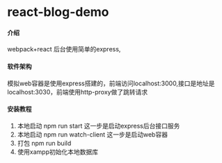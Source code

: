 # react-blog-demo

#### 介绍
webpack+react 后台使用简单的express,

#### 软件架构
模拟web容器是使用express搭建的，前端访问localhost:3000,接口是地址是localhost:3030，前端使用http-proxy做了跳转请求


#### 安装教程

1. 本地启动 npm run start 这一步是启动express后台接口服务
2. 本地启动 npm run watch-client 这一步是启动web容器  
3. 打包 npm run build
4. 使用xampp初始化本地数据库
